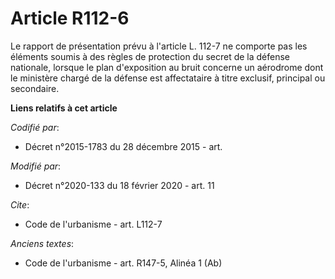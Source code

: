 # Article R112-6

Le rapport de présentation prévu à l'article L. 112-7 ne comporte pas les éléments         soumis à des règles de protection
du secret de la défense nationale, lorsque le plan d'exposition au bruit concerne un aérodrome dont le ministère chargé de la
défense est affectataire à titre exclusif, principal ou secondaire.

**Liens relatifs à cet article**

_Codifié par_:

  - Décret n°2015-1783 du 28 décembre 2015 - art.

_Modifié par_:

  - Décret n°2020-133 du 18 février 2020 - art. 11

_Cite_:

  - Code de l'urbanisme - art. L112-7

_Anciens textes_:

  - Code de l'urbanisme - art. R147-5, Alinéa 1 (Ab)
